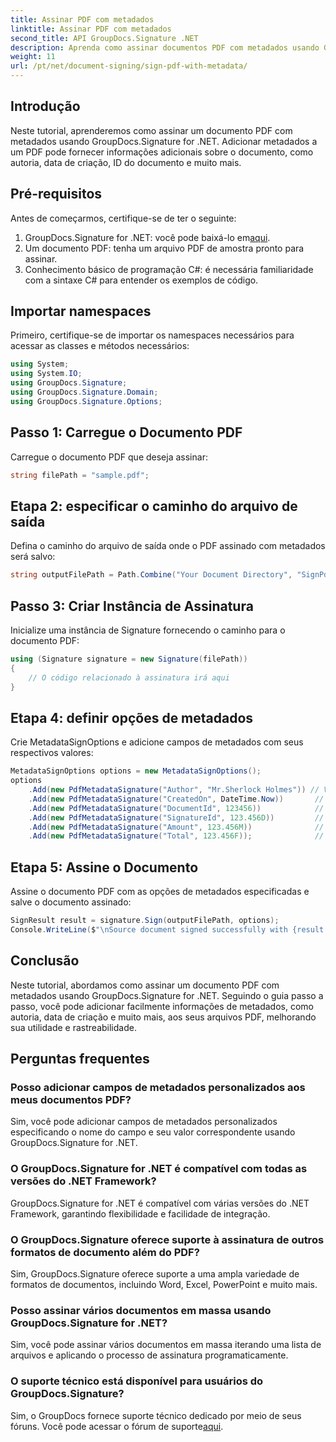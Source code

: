 ```yaml
---
title: Assinar PDF com metadados
linktitle: Assinar PDF com metadados
second_title: API GroupDocs.Signature .NET
description: Aprenda como assinar documentos PDF com metadados usando GroupDocs.Signature for .NET. Melhore facilmente a rastreabilidade e a autenticidade dos documentos.
weight: 11
url: /pt/net/document-signing/sign-pdf-with-metadata/
---
```

## Introdução
Neste tutorial, aprenderemos como assinar um documento PDF com metadados usando GroupDocs.Signature for .NET. Adicionar metadados a um PDF pode fornecer informações adicionais sobre o documento, como autoria, data de criação, ID do documento e muito mais.
## Pré-requisitos
Antes de começarmos, certifique-se de ter o seguinte:
1.  GroupDocs.Signature for .NET: você pode baixá-lo em[aqui](https://releases.groupdocs.com/signature/net/).
2. Um documento PDF: tenha um arquivo PDF de amostra pronto para assinar.
3. Conhecimento básico de programação C#: é necessária familiaridade com a sintaxe C# para entender os exemplos de código.
## Importar namespaces
Primeiro, certifique-se de importar os namespaces necessários para acessar as classes e métodos necessários:
```csharp
using System;
using System.IO;
using GroupDocs.Signature;
using GroupDocs.Signature.Domain;
using GroupDocs.Signature.Options;
```
## Passo 1: Carregue o Documento PDF
Carregue o documento PDF que deseja assinar:
```csharp
string filePath = "sample.pdf";
```
## Etapa 2: especificar o caminho do arquivo de saída
Defina o caminho do arquivo de saída onde o PDF assinado com metadados será salvo:
```csharp
string outputFilePath = Path.Combine("Your Document Directory", "SignPdfWithMetadata", "SignedWithMetadata.pdf");
```
## Passo 3: Criar Instância de Assinatura
Inicialize uma instância de Signature fornecendo o caminho para o documento PDF:
```csharp
using (Signature signature = new Signature(filePath))
{
    // O código relacionado à assinatura irá aqui
}
```
## Etapa 4: definir opções de metadados
Crie MetadataSignOptions e adicione campos de metadados com seus respectivos valores:
```csharp
MetadataSignOptions options = new MetadataSignOptions();
options
    .Add(new PdfMetadataSignature("Author", "Mr.Sherlock Holmes")) // Valor da sequência
    .Add(new PdfMetadataSignature("CreatedOn", DateTime.Now))       // Valores de data e hora
    .Add(new PdfMetadataSignature("DocumentId", 123456))            // Valor inteiro
    .Add(new PdfMetadataSignature("SignatureId", 123.456D))         // Valor duplo
    .Add(new PdfMetadataSignature("Amount", 123.456M))              // Valor decimal
    .Add(new PdfMetadataSignature("Total", 123.456F));              // Valor flutuante
```
## Etapa 5: Assine o Documento
Assine o documento PDF com as opções de metadados especificadas e salve o documento assinado:
```csharp
SignResult result = signature.Sign(outputFilePath, options);
Console.WriteLine($"\nSource document signed successfully with {result.Succeeded.Count} signature(s).\nFile saved at {outputFilePath}.");
```

## Conclusão
Neste tutorial, abordamos como assinar um documento PDF com metadados usando GroupDocs.Signature for .NET. Seguindo o guia passo a passo, você pode adicionar facilmente informações de metadados, como autoria, data de criação e muito mais, aos seus arquivos PDF, melhorando sua utilidade e rastreabilidade.
## Perguntas frequentes
### Posso adicionar campos de metadados personalizados aos meus documentos PDF?
Sim, você pode adicionar campos de metadados personalizados especificando o nome do campo e seu valor correspondente usando GroupDocs.Signature for .NET.
### O GroupDocs.Signature for .NET é compatível com todas as versões do .NET Framework?
GroupDocs.Signature for .NET é compatível com várias versões do .NET Framework, garantindo flexibilidade e facilidade de integração.
### O GroupDocs.Signature oferece suporte à assinatura de outros formatos de documento além do PDF?
Sim, GroupDocs.Signature oferece suporte a uma ampla variedade de formatos de documentos, incluindo Word, Excel, PowerPoint e muito mais.
### Posso assinar vários documentos em massa usando GroupDocs.Signature for .NET?
Sim, você pode assinar vários documentos em massa iterando uma lista de arquivos e aplicando o processo de assinatura programaticamente.
### O suporte técnico está disponível para usuários do GroupDocs.Signature?
 Sim, o GroupDocs fornece suporte técnico dedicado por meio de seus fóruns. Você pode acessar o fórum de suporte[aqui](https://forum.groupdocs.com/c/signature/13).